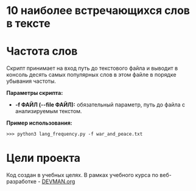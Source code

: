 # 10 наиболее встречающихся слов в тексте

# Частота слов

Скрипт принимает на вход путь до текстового файла и выводит в консоль десять самых популярных слов в этом файле в порядке убывания частоты.

**Параметры скрипта:**
* **-f ФАЙЛ (--file ФАЙЛ):** обязательный параметр, путь до файла с анализируемым текстом.

**Пример использования:**
```
>>> python3 lang_frequency.py -f war_and_peace.txt
```
# Цели проекта

Код создан в учебных целях. В рамках учебного курса по веб-разработке - [DEVMAN.org](https://devman.org)
